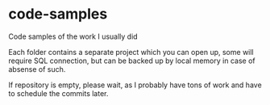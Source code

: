 # code-samples
Code samples of the work I usually did

Each folder contains a separate project which you can open up, some will require SQL connection, but can be backed up by local memory in case of absense of such.

If repository is empty, please wait, as I probably have tons of work and have to schedule the commits later.
